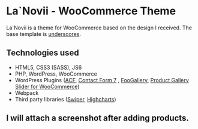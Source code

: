 # La`Novii - WooCommerce Theme

La`Novii is a theme for WooCommerce based on the design I received. The base template is [underscores](https://underscores.me/).

## Technologies used
- HTML5, CSS3 (SASS), JS6
- PHP, WordPress, WooCommerce
- WordPress Plugins ([ACF](https://www.advancedcustomfields.com/), [Contact Form 7](https://contactform7.com/) , [FooGallery](https://fooplugins.com/foogallery-wordpress-gallery-plugin/), [Product Gallery Slider for WooCommerce](https://wordpress.org/plugins/woo-product-gallery-slider/))
- Webpack
- Third party libraries ([Swiper](https://swiperjs.com/), [Highcharts](https://www.highcharts.com/))

## I will attach a screenshot after adding products.
